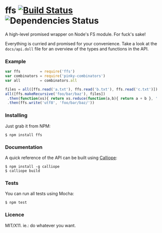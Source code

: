 # ffs [![Build Status](https://travis-ci.org/killdream/ffs.png)](https://travis-ci.org/killdream/ffs) ![Dependencies Status](https://david-dm.org/killdream/ffs.png)

A high-level promised wrapper on Node's FS module. For fuck's sake!

Everything is curried and promised for your convenience. Take a look at the
`docs/api.doll` file for an overview of the types and functions in the API.


### Example

```js
var ffs         = require('ffs')
var combinators = require('pinky-combinators')
var all         = combinators.all

files = all([ffs.read('a.txt'), ffs.read('b.txt'), ffs.read('c.txt')])
all([ffs.makeRecursive('foo/bar/baz'), files])
 .then(function(xs){ return xs.reduce(function(a,b){ return a + b }, '') })
 .then(ffs.write('utf8', 'foo/bar/baz/'))
```


### Installing

Just grab it from NPM:

    $ npm install ffs


### Documentation

A quick reference of the API can be built using [Calliope][]:

    $ npm install -g calliope
    $ calliope build


### Tests

You can run all tests using Mocha:

    $ npm test


### Licence

MIT/X11. ie.: do whatever you want.

[Calliope]: https://github.com/killdream/calliope
[es5-shim]: https://github.com/kriskowal/es5-shim
